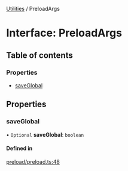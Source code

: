 [Utilities](../README.md) / PreloadArgs

# Interface: PreloadArgs

## Table of contents

### Properties

- [saveGlobal](PreloadArgs.md#saveglobal)

## Properties

### saveGlobal

• `Optional` **saveGlobal**: `boolean`

#### Defined in

[preload/preload.ts:48](https://github.com/noobiept/utilities/blob/1ba3532/source/preload/preload.ts#L48)
